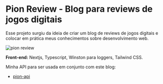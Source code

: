 # Pion Review - Blog para reviews de jogos digitais

Esse projeto surgiu da ideia de criar um blog de reviews de jogos digitais e colocar em prática meus conhecimentos sobre desenvolvimento web.<br/>

![pion review](https://github.com/user-attachments/assets/cdeed920-5890-4a71-b9cd-b58705b228c7)

<b>Front-end:</b> Nextjs, Typescript, Winston para loggers, Tailwind CSS.

Minha API para ser usada em conjunto com este blog:

- [pion-api](https://github.com/peterrbarros17/pion-api)
